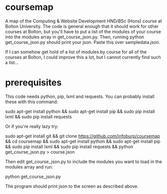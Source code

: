 coursemap
=========

A map of the Computing & Website Development HND/BSc (Hons) course at Bolton University.
The code is general enough that it should work for other courses at Bolton,
but you'll have to put a list of the modules of your course into the modules array
in get_course_json.py. Then, running python get_course_json.py should print your json.
Paste this over sampledata.json.

If I can somehow get hold of a list of modules by course for all of the courses
at Bolton, I could improve this a lot, but I cannot currently find such a list...

prerequisites
=============
This code needs python, pip, lxml and requests. You can probably install these with this command:

sudo apt-get install python && sudo apt-get install pip && sudo pip install lxml && sudo pip install requests

Or if you're really lazy try:

sudo apt-get install git && git clone https://github.com/infoburp/coursemap && cd coursemap && sudo apt-get install python && sudo apt-get install pip && sudo pip install lxml && sudo pip install requests && python get_course_json.py > course.json

Then edit get_course_json.py to include the modules you want to load in the modules array and run:

python get_course_json.py

The program should print json to the screen as described above.
